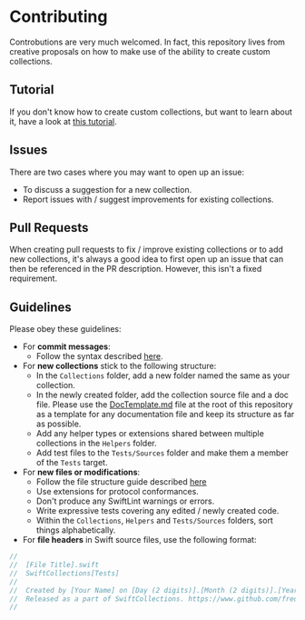 # Contributing

Controbutions are very much welcomed. In fact, this repository lives from creative proposals on how to make use of the ability to create custom collections.

## Tutorial

If you don't know how to create custom collections, but want to learn about it, have a look at [this tutorial](https://www.raywenderlich.com/139591/building-custom-collection-swift).

## Issues

There are two cases where you may want to open up an issue:
- To discuss a suggestion for a new collection.
- Report issues with / suggest improvements for existing collections.

## Pull Requests

When creating pull requests to fix / improve existing collections or to add new collections, it's always a good idea to first open up an issue that can then be referenced in the PR description. However, this isn't a fixed requirement.

## Guidelines

Please obey these guidelines:
- For **commit messages**:
    - Follow the syntax described [here](http://chris.beams.io/posts/git-commit/).
- For **new collections** stick to the following structure:
    - In the `Collections` folder, add a new folder named the same as your collection.
    - In the newly created folder, add the collection source file and a doc file. Please use the [DocTemplate.md](https://github.com/fredpi/SwiftCollections/blob/stable/DocTemplate.md) file at the root of this repository as a template for any documentation file and keep its structure as far as possible.
    - Add any helper types or extensions shared between multiple collections in the `Helpers` folder.
    - Add test files to the `Tests/Sources` folder and make them a member of the `Tests` target.
- For **new files or modifications**:
    - Follow the file structure guide described [here](http://bestpractices.jamitlabs.com/t/file-structure-use-of-mark/84)
    - Use extensions for protocol conformances.
    - Don't produce any SwiftLint warnings or errors.
    - Write expressive tests covering any edited / newly created code.
    - Within the `Collections`, `Helpers` and `Tests/Sources` folders, sort things alphabetically.
- For **file headers** in Swift source files, use the following format:
```swift
//
//  [File Title].swift
//  SwiftCollections[Tests]
//
//  Created by [Your Name] on [Day (2 digits)].[Month (2 digits)].[Year (2 digits)].
//  Released as a part of SwiftCollections. https://www.github.com/fredpi/SwiftCollections
//
```

